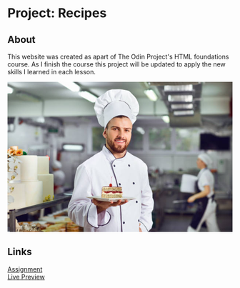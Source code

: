 #  Project: Recipes
## About
<p>This website was created as apart of The Odin Project's HTML foundations course. As I finish the course this project will be updated to apply the new skills I learned in each lesson.
</p>
<img src=img/chef.jpg>

## Links
<a href="https://www.theodinproject.com/lessons/foundations-recipes">Assignment</a>
<br />
<a href="https://baritonebadger.github.io/odin-recipes/index.html">Live Preview</a>
